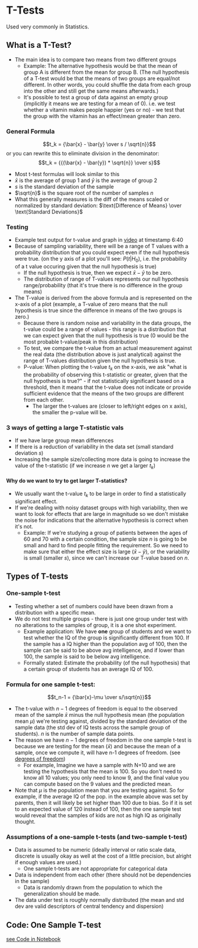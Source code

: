# T-Tests

Used very commonly in Statistics.

## What is a T-Test?

- The main idea is to compare two means from two different groups
  - Example: The alternative hypothesis would be that the mean of group A is different from the mean for group B. (The null hypothesis of a T-test would be that the means of two groups are equal/not different. In other words, you could shuffle the data from each group into the other and still get the same means afterwards.)
  - It's possible to test a group of data against an empty group (implicitly it means we are testing for a mean of 0). i.e. we test whether a vitamin makes people happier (yes or no) - we test that the group with the vitamin has an effect/mean greater than zero.

### General Formula

$$t_k = {\bar{x} - \bar{y} \over s / \sqrt{n}}$$
or you can rewrite this to eliminate division in the denominator:
$$t_k = {{(\bar{x} - \bar{y}) * \sqrt{n}} \over s}$$

- Most t-test formulas will look similar to this
- $\bar{x}$ is the average of group 1 and $\bar{y}$ is the average of group 2
- $s$ is the standard deviation of the sample
- $\sqrt{n}$ is the square root of the number of samples $n$
- What this generally measures is the diff of the means scaled or normalized by standard deviation: $\text{Difference of Means} \over \text{Standard Deviations}$

### Testing

- Example test output for t-value and graph in [video](https://www.udemy.com/course/statsml_x/learn/lecture/20025050) at timestamp 6:40
- Because of sampling variability, there will be a range of T values with a probability distribution that you could expect even if the null hypothesis were true. (on the y axis of a plot you'll see: $P(t|H_0)$, i.e. the probability of a t value occuring given that the null hypothesis is true)
  - If the null hypothesis is true, then we expect $\bar{x} - \bar{y}$ to be zero.
  - The distribution of range of T-values represents our null hypothesis range/probability (that it's true there is no difference in the group means)
- The T-value is derived from the above formula and is represented on the x-axis of a plot (example, a T-value of zero means that the null hypothesis is true since the difference in means of the two groups is zero.)
  - Because there is random noise and variability in the data groups, the t-value could be a range of values - this range is a distribution that we can expect given that the null hypothesis is true (0 would be the most probable t-value/peak in this distribution)
  - To test, we compare the t-value from an actual measurement against the real data (the distribution above is just analytical) against the range of T-values distribution given the null hypothesis is true.
  - P-value: When plotting the t-value $t_k$ on the x-axis, we ask "what is the probability of observing this t-statistic or greater, given that the null hypothesis is true?" - if not statistically significant based on a threshold, then it means that the t-value does not indicate or provide sufficient evidence that the means of the two groups are different from each other.
    - The larger the t-values are (closer to left/right edges on x axis), the smaller the p-value will be.

### 3 ways of getting a large T-statistic vals

- If we have large group mean differences
- If there is a reduction of variability in the data set (small standard deviation $s$)
- Increasing the sample size/collecting more data is going to increase the value of the t-statistic (if we increase $n$ we get a larger $t_k$)

#### Why do we want to try to get larger T-statistics?

- We usually want the t-value $t_k$ to be large in order to find a statistically significant effect.
- If we're dealing with noisy dataset groups with high variability, then we want to look for effects that are large in magnitude so we don't mistake the noise for indications that the alternative hypothesis is correct when it's not.
  - Example: If we're studying a group of patients between the ages of 60 and 70 with a certain condition, the sample size $n$ is going to be small and hard to find people fitting the requirement. So we need to make sure that either the effect size is large ($\bar{x}-\bar{y}$), or the variability is small (smaller $s$), since we can't increase our T-value based on $n$.

## Types of T-tests

### One-sample t-test

- Testing whether a set of numbers could have been drawn from a distribution with a specific mean.
- We do not test multiple groups - there is just one group under test with no alterations to the samples of group, it is a one shot experiment.
  - Example application: We have **one** group of students and we want to test whether the IQ of the group is significantly different from 100. If the sample has a IQ higher than the population avg of 100, then the sample can be said to be above avg intelligence, and if lower than 100, the sample is said to be below avg intelligence.
  - Formally stated: Estimate the probability (of the null hypothesis) that a certain group of students has an average IQ of 100.

### Formula for one sample t-test:

$$t_n-1 = {\bar{x}-\mu \over s/\sqrt{n}}$$

- The t-value with $n-1$ degrees of freedom is equal to the observed mean of the sample $\bar{x}$ minus the null hypothesis mean (the population mean $\mu$) we're testing against, divided by the standard deviation of the sample data (the std dev of IQ tests across the sample group of students). $n$ is the number of sample data points.
- The reason we have $n-1$ degrees of freedom in the one sample t-test is because we are testing for the mean ($\bar{x}$) and because the mean of a sample, once we compute it, will have n-1 degrees of freedom. (see [degrees of freedom](./DegreesOfFreedom.md))
  - For example, Imagine we have a sample with N=10 and we are testing the hypothesis that the mean is 100. So you don't need to know all 10 values; you only need to know 9, and the final value you can compute based on the 9 values and the predicted mean.
- Note that $\mu$ is the population mean that you are testing against. So for example, if the average IQ of the pop. in the example above was set by parents, then it will likely be set higher than 100 due to bias. So if it is set to an expected value of 120 instead of 100, then the one sample test would reveal that the samples of kids are not as high IQ as originally thought.

### Assumptions of a one-sample t-tests (and two-sample t-test)

- Data is assumed to be numeric (ideally interval or ratio scale data, discrete is usually okay as well at the cost of a little precision, but alright if enough values are used.)
  - One sample t-tests are not appropriate for categorical data
- Data is independent from each other (there should not be dependencies in the sample)
  - Data is randomly drawn from the population to which the generalization should be made.
- The data under test is roughly normally distributed (the mean and std dev are valid descriptors of central tendency and dispersion)

## Code: One Sample T-test

[see Code in Notebook](statsML\ttest\stats_ttest_oneSampleT.ipynb)
